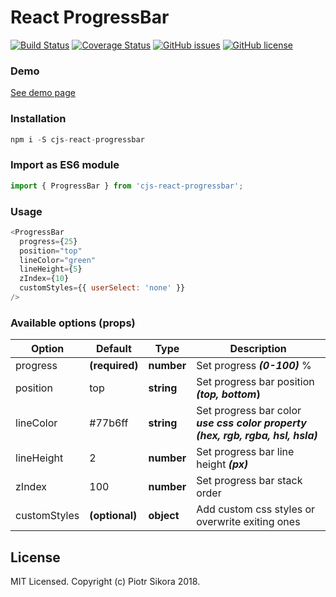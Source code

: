 # React ProgressBar

[![Build Status](https://travis-ci.org/crazyjuice/react-progressbar.svg?branch=dev)](https://travis-ci.org/crazyjuice/react-progressbar) [![Coverage Status](https://coveralls.io/repos/github/crazyjuice/react-progressbar/badge.svg?branch=dev)](https://coveralls.io/github/crazyjuice/react-progressbar?branch=dev) [![GitHub issues](https://img.shields.io/github/issues/crazyjuice/react-progressbar.svg)](https://github.com/crazyjuice/react-progressbar/issues) [![GitHub license](https://img.shields.io/github/license/crazyjuice/react-progressbar.svg)](https://github.com/crazyjuice/react-progressbar/blob/dev/LICENSE)


### Demo
[See demo page](https://crazyjuice.github.io/progressbar.github.io)

### Installation
```javascript
npm i -S cjs-react-progressbar
```

### Import as ES6 module
```javascript
import { ProgressBar } from 'cjs-react-progressbar';
```

### Usage
```javascript
<ProgressBar
  progress={25}
  position="top"
  lineColor="green"
  lineHeight={5}
  zIndex={10}
  customStyles={{ userSelect: 'none' }}
/>
```

### Available options (props)
| Option   | Default      | Type       | Description                                   |
|----------|--------------|------------|-----------------------------------------------|
| progress | **(required)** | **number** | Set progress **_(0-100)_** % |
| position | top          | **string** | Set progress bar position **_(top, bottom_)** |
| lineColor | #77b6ff | **string** | Set progress bar color **_use css color property (hex, rgb, rgba, hsl, hsla)_** |
| lineHeight | 2 | **number** | Set progress bar line height **_(px)_** |
| zIndex | 100 | **number** | Set progress bar stack order |
| customStyles | **(optional)** | **object** | Add custom css styles or overwrite exiting ones |

## License

MIT Licensed. Copyright (c) Piotr Sikora 2018.
